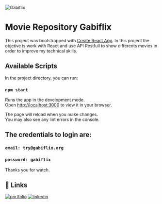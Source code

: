 ![Gabiflix](https://i.imgur.com/p57rOaW.png)
# Movie Repository Gabiflix

This project was bootstrapped with [Create React App](https://github.com/facebook/create-react-app). 
In this project the objetive is work with React and use API Restfull to show differents movies in order to improve my technical skills.

## Available Scripts

In the project directory, you can run:

### `npm start`

Runs the app in the development mode.\
Open [http://localhost:3000](http://localhost:3000) to view it in your browser.

The page will reload when you make changes.\
You may also see any lint errors in the console.

## The credentials to login are:
### `email: try@gabiflix.org`
### `password: gabiflix`

Thanks you for watch.

## 🔗 Links
[![portfolio](https://img.shields.io/badge/my_portfolio-000?style=for-the-badge&logo=ko-fi&logoColor=white)](https://github.com/gavafue)
[![linkedin](https://img.shields.io/badge/linkedin-0A66C2?style=for-the-badge&logo=linkedin&logoColor=white)](https://www.linkedin.com/in/gavafue/)

